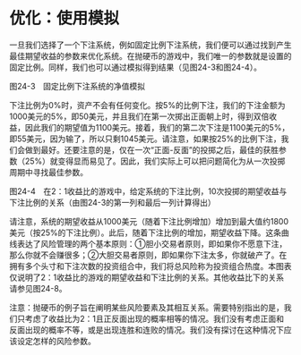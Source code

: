 # 优化：使用模拟

一旦我们选择了一个下注系统，例如固定比例下注系统，我们便可以通过找到产生最佳期望收益的参数来优化系统。在抛硬币的游戏中，我们唯一的参数就是设置的固定比例。同样，我们也可以通过模拟得到结果（见图24-3和图24-4）。

[](http://popImage?src='../Images/575-1.jpg')

图24-3　固定比例下注系统的净值模拟

下注比例为0%时，资产不会有任何变化。按5%的比例下注，我们的下注金额为1000美元的5%，即50美元，并且我们在第一次掷出正面朝上时，得到双倍收益，因此我们的期望值为1100美元。接着，我们的第二次下注是1100美元的5%，即55美元，因为输了，所以只剩1045美元。请注意，如果按25%的比例下注，我们会做到最好。还要注意的是，仅在一次“正面-反面”的投掷之后，最佳的获胜参数（25%）就变得显而易见了。因此，我们实际上可以把问题简化为从一次投掷周期中寻找最佳参数。

[](http://popImage?src='../Images/576-1.jpg')

图24-4　在2：1收益比的游戏中，给定系统的下注比例，10次投掷的期望收益与下注比例的关系（由图24-3的第一列和最后一列计算得出）

请注意，系统的期望收益从1000美元（随着下注比例增加）增加到最大值约1800美元（按25%的下注比例）。此后，随着下注比例的增加，期望收益下降。这条曲线表达了风险管理的两个基本原则：①胆小交易者原则，即如果你不愿意下注，那么你就不会赚很多；②大胆交易者原则，即如果你下注太多，你就破产了。在拥有多个头寸和下注次数的投资组合中，我们将总风险称为投资组合热度。本图表仅说明了2：1收益比的游戏的期望收益和下注比例的关系。其他收益比下的关系请参见图24-8。

注意：抛硬币的例子旨在阐明某些风险要素及其相互关系。需要特别指出的是，我们只考虑了收益比为2：1且正反面出现的概率相等的情况。我们没有考虑正面和反面出现的概率不等，或是出现连胜和连败的情况。我们没有探讨在这种情况下应该设定怎样的风险参数。